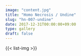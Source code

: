 ```yaml
---
image: "content.jpg"
title: "Homo Necrosis / Undine"
slug: "hn-007-undine"
date: 2017-12-31T00:00:00+09:00
type: gallery
draft: false
---
```

{{< list-img >}}